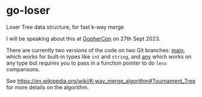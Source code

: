 # go-loser
Loser Tree data structure, for fast k-way merge

I will be speaking about this at [GopherCon](https://www.gophercon.com/agenda/session/1160355) on 27th Sept 2023.

There are currently two versions of the code on two Git branches: [main](https://github.com/bboreham/go-loser/tree/main), which works for built-in types like `int` and `string`, and [any](https://github.com/bboreham/go-loser/tree/any) which works on any type but requires you to pass in a function pointer to do `less` comparisons.

See https://en.wikipedia.org/wiki/K-way_merge_algorithm#Tournament_Tree for more details on the algorithm.
